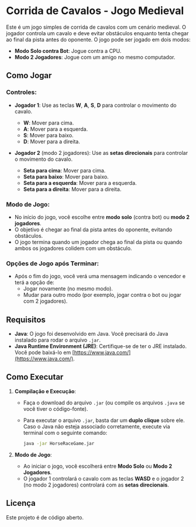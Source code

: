 # Corrida de Cavalos - Jogo Medieval

Este é um jogo simples de corrida de cavalos com um cenário medieval. O jogador controla um cavalo e deve evitar obstáculos enquanto tenta chegar ao final da pista antes do oponente. O jogo pode ser jogado em dois modos:

- **Modo Solo contra Bot**: Jogue contra a CPU.
- **Modo 2 Jogadores**: Jogue com um amigo no mesmo computador.

## Como Jogar

### Controles:

- **Jogador 1**: Use as teclas **W**, **A**, **S**, **D** para controlar o movimento do cavalo.
  - **W**: Mover para cima.
  - **A**: Mover para a esquerda.
  - **S**: Mover para baixo.
  - **D**: Mover para a direita.

- **Jogador 2** (modo 2 jogadores): Use as **setas direcionais** para controlar o movimento do cavalo.
  - **Seta para cima**: Mover para cima.
  - **Seta para baixo**: Mover para baixo.
  - **Seta para a esquerda**: Mover para a esquerda.
  - **Seta para a direita**: Mover para a direita.

### Modo de Jogo:

- No início do jogo, você escolhe entre **modo solo** (contra bot) ou **modo 2 jogadores**.
- O objetivo é chegar ao final da pista antes do oponente, evitando obstáculos.
- O jogo termina quando um jogador chega ao final da pista ou quando ambos os jogadores colidem com um obstáculo.

### Opções de Jogo após Terminar:

- Após o fim do jogo, você verá uma mensagem indicando o vencedor e terá a opção de:
  - Jogar novamente (no mesmo modo).
  - Mudar para outro modo (por exemplo, jogar contra o bot ou jogar com 2 jogadores).

## Requisitos

- **Java**: O jogo foi desenvolvido em Java. Você precisará do Java instalado para rodar o arquivo `.jar`.
- **Java Runtime Environment (JRE)**: Certifique-se de ter o JRE instalado. Você pode baixá-lo em [https://www.java.com/](https://www.java.com/).

## Como Executar

1. **Compilação e Execução**:
   - Faça o download do arquivo `.jar` (ou compile os arquivos `.java` se você tiver o código-fonte).
   - Para executar o arquivo `.jar`, basta dar um **duplo clique** sobre ele. Caso o Java não esteja associado corretamente, execute via terminal com o seguinte comando:

     ```bash
     java -jar HorseRaceGame.jar
     ```

2. **Modo de Jogo**:
   - Ao iniciar o jogo, você escolherá entre **Modo Solo** ou **Modo 2 Jogadores**.
   - O jogador 1 controlará o cavalo com as teclas **WASD** e o jogador 2 (no modo 2 jogadores) controlará com as **setas direcionais**.

## Licença

Este projeto é de código aberto.


